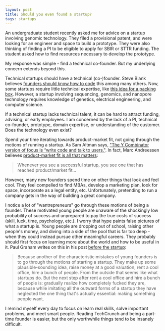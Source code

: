 ```yaml
---
layout: post
title: Should you even found a startup?
tags: startups
---
```


An undergraduate student recently asked me for advice on a startup involving genomic technology. They filed a provisional patent, and were looking for an engineer and space to build a prototype. They were also thinking of finding a PI to be eligible to apply for SBIR or STTR funding. The student asked how to find resources necessary to develop the prototype.

My response was simple - find a technical co-founder. But my underlying concern extends beyond this.

Technical startups should have a technical (co-)founder. Steve Blank believes [founders should know how to code](http://steveblank.com/2014/09/03/should-founders-know-how-to-code/) this among many others. Now, some startups require little technical expertise, like [this idea for a packing box](http://news.emory.edu/stories/2014/05/er_student_shark_tank_update/campus.html). However, a startup involving sequencing, genomics, and nanopore technology requires knowledge of genetics, electrical engineering, and computer science.

If a technical startup lacks technical talent, it can be hard to attract funding, advising, or early employees. I am concerned by the lack of a PI, technical co-founder, prototype, domain expertise, or understanding of the customer. Does the technology even exist?

Spend your time iterating towards product-market fit, not going through the motions of running a startup. As Sam Altman says, ["The Y Combinator version of focus is “write code and talk to users."](http://blog.samaltman.com/how-things-get-done). In fact, Marc Andreessen believes [product-market fit is all that matters](https://www.linkedin.com/pulse/marc-andreessen-product-market-fit-startups-marc-andreessen):

> Whenever you see a successful startup, you see one that has reached product/market fit...

However, many new founders spend time on other things that look and feel cool. They feel compelled to find MBAs, develop a marketing plan, look for space, incorporate as a legal entity, etc. Unfortunately, pretending to run a company gets in the way of building a great company.

I notice a lot of "wantrepreneurs" go through these motions of being a founder. These motivated young people are unaware of the shockingly low probability of success and unprepared to pay the true costs of success (skill, luck, time, psychology, etc.). I worry that hype paints false pictures of what a startup is. Young people are dropping out of school, raising other people's money, and diving into a side of the pool that is far too deep - when they could instead pursue other meaningful careers. They probably should first focus on learning more about the world and how to be useful in it. Paul Graham writes on this in his post [before the startup](http://www.paulgraham.com/before.html):

> Because another of the characteristic mistakes of young founders is to go through the motions of starting a startup. They make up some plausible-sounding idea, raise money at a good valuation, rent a cool office, hire a bunch of people. From the outside that seems like what startups do. But the next step after rent a cool office and hire a bunch of people is: gradually realize how completely fucked they are, because while imitating all the outward forms of a startup they have neglected the one thing that's actually essential: making something people want.

I remind myself every day to focus on learn real skills, solve important problems, and meet smart people. Reading TechCrunch and being a part-time founder is easier, but the only worthwhile things tend to be insanely difficult.
